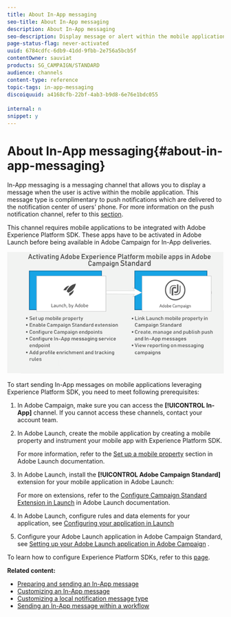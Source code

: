 ```yaml
---
title: About In-App messaging
seo-title: About In-App messaging
description: About In-App messaging
seo-description: Display message or alert within the mobile application with In-App messaging.
page-status-flag: never-activated
uuid: 6784cdfc-6db9-41dd-9fbb-2e756a5bcb5f
contentOwner: sauviat
products: SG_CAMPAIGN/STANDARD
audience: channels
content-type: reference
topic-tags: in-app-messaging
discoiquuid: a4168cfb-22bf-4ab3-b9d8-6e76e1bdc055

internal: n
snippet: y
---
```


# About In-App messaging{#about-in-app-messaging}

In-App messaging is a messaging channel that allows you to display a message when the user is active within the mobile application. This message type is complimentary to push notifications which are delivered to the notification center of users' phone. For more information on the push notification channel, refer to this [section](../../channels/using/about-push-notifications.md).

This channel requires mobile applications to be integrated with Adobe Experience Platform SDK. These apps have to be activated in Adobe Launch before being available in Adobe Campaign for In-App deliveries.

![](assets/launch_campaign.png)

To start sending In-App messages on mobile applications leveraging Experience Platform SDK, you need to meet following prerequisites:

1. In Adobe Campaign, make sure you can access the **[!UICONTROL In-App]** channel. If you cannot access these channels, contact your account team.
1. In Adobe Launch, create the mobile application by creating a mobile property and instrument your mobile app with Experience Platform SDK.

   For more information, refer to the [Set up a mobile property](https://aep-sdks.gitbook.io/docs/getting-started/create-a-mobile-property) section in Adobe Launch documentation.

1. In Adobe Launch, install the **[!UICONTROL Adobe Campaign Standard]** extension for your mobile application in Adobe Launch:

   For more on extensions, refer to the [Configure Campaign Standard Extension in Launch](https://aep-sdks.gitbook.io/docs/using-mobile-extensions/adobe-campaign-standard) in Adobe Launch documentation.

1. In Adobe Launch, configure rules and data elements for your application, see [Configuring your application in Launch](https://helpx.adobe.com/campaign/kb/configuring-app-sdk.html#ConfiguringyourapplicationinLaunch) 
1. Configure your Adobe Launch application in Adobe Campaign Standard, see [Setting up your Adobe Launch application in Adobe Campaign](https://helpx.adobe.com/campaign/kb/configuring-app-sdk.html#SettingupyourAdobeLaunchapplicationinAdobeCampaign) .

To learn how to configure Experience Platform SDKs, refer to this [page](https://helpx.adobe.com/campaign/kb/configuring-app-sdk.html).

**Related content:**

* [Preparing and sending an In-App message](../../channels/using/preparing-and-sending-an-in-app-message.md)
* [Customizing an In-App message](../../channels/using/customizing-an-in-app-message.md)
* [Customizing a local notification message type](../../channels/using/customizing-an-in-app-message.md#customizing-a-local-notification-message-type)
* [Sending an In-App message within a workflow](../../automating/using/in-app-delivery.md)

